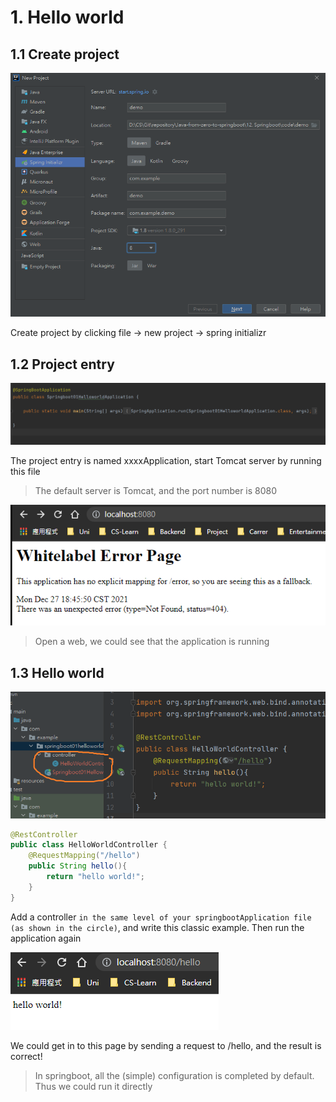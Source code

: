 # 1. Hello world

## 1.1 Create project

![image-20211227185718579](notes.assets/image-20211227185718579.png)

Create project by clicking file -> new project -> spring initializr

## 1.2 Project entry

![image-20211227185841888](notes.assets/image-20211227185841888.png)

The project entry is named xxxxApplication, start Tomcat server by running this file

> The default server is Tomcat, and the port number is 8080

![image-20211227190021633](notes.assets/image-20211227190021633.png)

> Open a web, we could see that the application is running

## 1.3 Hello world

![image-20211227190146332](notes.assets/image-20211227190146332.png)

```java
@RestController
public class HelloWorldController {
    @RequestMapping("/hello")
    public String hello(){
        return "hello world!";
    }
}
```

Add a controller `in the same level of your springbootApplication file (as shown in the circle)`, and write this classic example. Then run the application again

![image-20211227190523991](notes.assets/image-20211227190523991.png)

We could get in to this page by sending a request to /hello, and the result is correct!

> In springboot, all the (simple) configuration is completed by default. Thus we could run it directly



